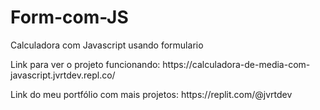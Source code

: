 # Form-com-JS
Calculadora com Javascript usando formulario

<p>Link para ver o projeto funcionando: https://calculadora-de-media-com-javascript.jvrtdev.repl.co/</p>

<p>Link do meu portfólio com mais projetos: https://replit.com/@jvrtdev</p>
